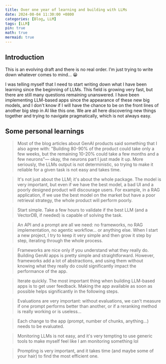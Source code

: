 ```yaml
---
title: Over one year of learning and building with LLMs
date: 2024-08-04 11:30:00 +0800
categories: [Blog, LLM]
tags: [LLM]
pin: true
math: true
mermaid: true
---
```


## Introduction

This is an evolving draft and there is no real order. I’m just trying to write down whatever comes to mind... 😀

I was telling myself that I need to start writing down what I have been learning since the beginning of LLMs. This field is growing very fast, but there are still many questions remaining unanswered. I have been implementing LLM-based apps since the appearance of these new big models, and I don't know if I will have the chance to be on the front lines of another big step in AI like this one. We are all here discovering new things together and trying to navigate pragmatically, which is not always easy.

## Some personal learnings

>Most of the blog articles about GenAI products said something that I also agree with: "Building 80-90% of the product could take only a few weeks, but the remaining 10-20% could take a few months and a few neurons"— okay, the neurons part I just made it up. More seriously, the LLMs output is not deterministic, so trying to make it reliable for a given task is not easy and takes time.

>It's not just about the LLM; it's about the whole package. The model is very important, but even if we have the best model, a bad UI and a poorly designed product will discourage users. For example, in a RAG application, if we use the best model on the market but have a poor retrieval strategy, the whole product will perform poorly.

>Start simple. Take a few hours to validate if the best LLM (and a VectorDB, if needed) is capable of solving the task.

>An API and a prompt are all we need: no frameworks, no RAG implementation, no agentic workflow... or anything else. When I start a new project, I try to keep it very simple and then grow it step by step, iterating through the whole process.

>Frameworks are nice only if you understand what they really do. Building GenAI apps is pretty simple and straightforward. However, frameworks add a lot of abstractions, and using them without knowing what they really do could significantly impact the performance of the app.

>Iterate quickly. The most important thing when building LLM-based apps is to get user feedback. Making the app available as soon as possible helps significantly in the following steps.

>Evaluations are very important: without evaluations, we can't measure if one prompt performs better than another, or if a reranking method is really working or is useless...

>Each change to the app (prompt, number of chunks, anything...) needs to be evaluated.

>Monitoring LLMs is not easy, and it's very tempting to use generic tools to make myself feel like I am monitoring something lol 

>Prompting is very important, and it takes time (and maybe some of your hair) to find the most efficient one.
